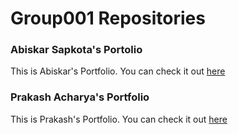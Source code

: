 # Group001 Repositories

### Abiskar Sapkota's Portolio
This is Abiskar's Portfolio. You can check it out [here](https://abiskar001.github.io/portfolio/)

### Prakash Acharya's Portfolio
This is Prakash's Portfolio. You can check it out [here](https://abiskar001.github.io/portfolio/)
